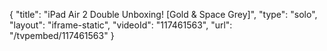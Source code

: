 {
    "title": "iPad Air 2 Double Unboxing! [Gold & Space Grey]",
    "type": "solo",
    "layout": "iframe-static",
    "videoId": "117461563",
    "url": "\/tvpembed\/117461563"
}